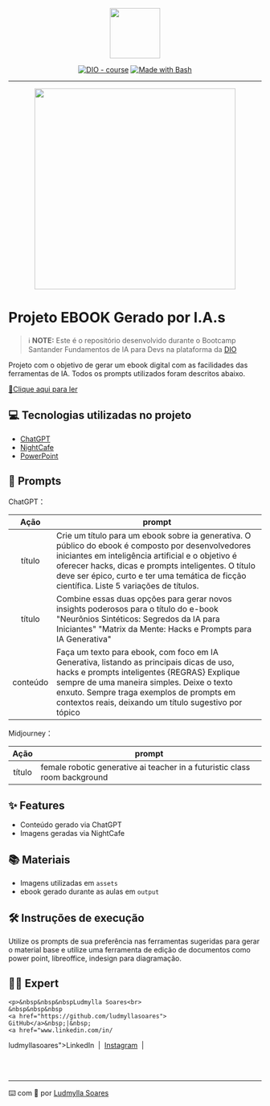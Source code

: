 <p align="center">
    <img width="100" src=".github/assets/banner.png">
</p>


<p align="center">
<a href="https://dio.me/"><img src="https://img.shields.io/badge/DIO-Course-28DA77?logo=youtube" alt="DIO - course"></a>
<a href="https://www.gnu.org/software/bash/" title="Go to Bash homepage"><img src="https://img.shields.io/badge/Prompt-Project-blue?logo=gnu-bash&amp;logoColor=white" alt="Made with Bash"></a></p>

-------


<p align="center">
<img 
    src="./assets/cover.png"
    width="400"  
/>
</p>

# Projeto EBOOK Gerado por I.A.s


 > ℹ️ **NOTE:** Este é o repositório desenvolvido durante o Bootcamp Santander Fundamentos de IA para Devs na plataforma da [DIO](https://dio.me)

Projeto com o objetivo de gerar um ebook digital com as facilidades das ferramentas de IA. Todos os prompts utilizados foram descritos abaixo.

<a href="" title="View PDF now"> 📕Clique aqui para ler</a>

## 💻 Tecnologias utilizadas no projeto

- [ChatGPT](https://chat.openai.com/) 
- [NightCafe](https://creator.nightcafe.studio/)
- [PowerPoint](https://www.microsoft.com/en/microsoft-365/powerpoint)

## 🧠 Prompts


ChatGPT：

|   Ação   | prompt                                                                                                                                                                                                                                                                         |
| :------: | ------------------------------------------------------------------------------------------------------------------------------------------------------------------------------------------------------------------------------------------------------------------------------ |
|  título  | Crie um título para um ebook sobre ia generativa. O público do ebook é composto por desenvolvedores iniciantes em inteligência artificial e o objetivo é oferecer hacks, dicas e prompts inteligentes. O título deve ser épico, curto e ter uma temática de ficção científica. Liste 5 variações de títulos. |   
|  título  | Combine essas duas opções para gerar novos insights poderosos para o título do e-book "Neurônios Sintéticos: Segredos da IA para Iniciantes" "Matrix da Mente: Hacks e Prompts para IA Generativa"    | 
| conteúdo | Faça um texto para ebook, com foco em IA Generativa, listando as principais dicas de uso, hacks e prompts inteligentes {REGRAS} Explique sempre de uma maneira simples. Deixe o texto enxuto. Sempre traga exemplos de prompts em contextos reais, deixando um título sugestivo por tópico |


Midjourney：

|  Ação  | prompt                                                                                 |
| :----: | -------------------------------------------------------------------------------------- |
| título | female robotic generative ai teacher in a futuristic class room background             |

## ✨ Features

- Conteúdo gerado via ChatGPT
- Imagens geradas via NightCafe

## 📚 Materiais

- Imagens utilizadas em `assets`
- ebook gerado durante as aulas em `output`

## 🛠️ Instruções de execução

Utilize os prompts de sua preferência nas ferramentas sugeridas para gerar o material base e utilize uma ferramenta de edição de documentos como power point, libreoffice, indesign para diagramação.

## 👨‍💻 Expert

<p>
   
    <p>&nbsp&nbsp&nbspLudmylla Soares<br>
    &nbsp&nbsp&nbsp
    <a href="https://github.com/ludmyllasoares">
    GitHub</a>&nbsp;|&nbsp;
    <a href="www.linkedin.com/in/
ludmyllasoares">LinkedIn</a>
&nbsp;|&nbsp;
    <a href="https://www.instagram.com/ludmyllao_soares/">
    Instagram</a>
&nbsp;|&nbsp;</p>
</p>
<br/><br/>
<p>

---

⌨️ com 💜 por [Ludmylla Soares](https://github.com/ludmyllasoares)
